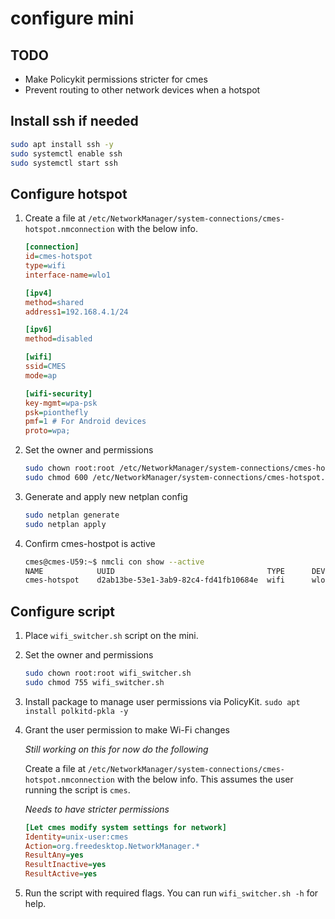 # configure mini

## TODO
- Make Policykit permissions stricter for cmes
- Prevent routing to other network devices when a hotspot

## Install ssh if needed
```bash
sudo apt install ssh -y
sudo systemctl enable ssh
sudo systemctl start ssh
```

## Configure hotspot

1. Create a file at `/etc/NetworkManager/system-connections/cmes-hotspot.nmconnection` with the below info.

    ```ini
    [connection]
    id=cmes-hotspot
    type=wifi
    interface-name=wlo1

    [ipv4]
    method=shared
    address1=192.168.4.1/24

    [ipv6]
    method=disabled

    [wifi]
    ssid=CMES
    mode=ap

    [wifi-security]
    key-mgmt=wpa-psk
    psk=pionthefly
    pmf=1 # For Android devices
    proto=wpa;
    ```

2. Set the owner and permissions
    ```bash
    sudo chown root:root /etc/NetworkManager/system-connections/cmes-hotspot.nmconnection
    sudo chmod 600 /etc/NetworkManager/system-connections/cmes-hotspot.nmconnection
    ```

3. Generate and apply new netplan config
    ```bash
    sudo netplan generate
    sudo netplan apply
    ```

4. Confirm cmes-hostpot is active
    ```bash
    cmes@cmes-U59:~$ nmcli con show --active
    NAME            UUID                                  TYPE      DEVICE 
    cmes-hotspot    d2ab13be-53e1-3ab9-82c4-fd41fb10684e  wifi      wlo1   
    ```

## Configure script

1. Place `wifi_switcher.sh` script on the mini.
2. Set the owner and permissions
    ```bash
    sudo chown root:root wifi_switcher.sh
    sudo chmod 755 wifi_switcher.sh
    ```
4. Install package to manage user permissions via PolicyKit. `sudo apt install polkitd-pkla -y`


3. Grant the user permission to make Wi-Fi changes

   *Still working on this for now do the following*

   Create a file at `/etc/NetworkManager/system-connections/cmes-hotspot.nmconnection` with the below info. This assumes the user running the script is `cmes`.

   *Needs to have stricter permissions*

   ```ini
   [Let cmes modify system settings for network]
   Identity=unix-user:cmes
   Action=org.freedesktop.NetworkManager.*
   ResultAny=yes
   ResultInactive=yes
   ResultActive=yes
   ```

4. Run the script with required flags. You can run `wifi_switcher.sh -h` for help.
